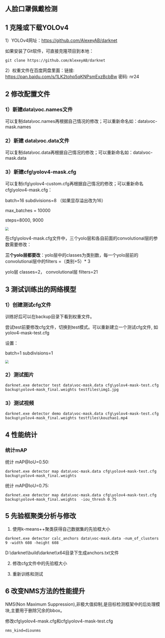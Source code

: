 ## 人脸口罩佩戴检测

## 1 克隆或下载YOLOv4

1）YOLOv4网址：https://github.com/AlexeyAB/darknet

如果安装了Git软件，可直接克隆项目到本地：

```
git clone https://github.com/AlexeyAB/darknet
```

2）权重文件在百度网盘里面：链接: https://pan.baidu.com/s/1LK2tohp5qKNPsmExzBcbBw  密码: nr24



## 2 修改配置文件

### 1）新建data\voc.names文件

可以复制data\voc.names再根据自己情况的修改；可以重新命名如：data\voc-mask.names 

### 2）新建 data\voc.data文件

可以复制data\voc.data再根据自己情况的修改；可以重新命名如：data\voc-mask.data

### 3）新建cfg\yolov4-mask.cfg

可以复制cfg\yolov4-custom.cfg再根据自己情况的修改；可以重新命名cfg\yolov4-mask.cfg：

batch=16
subdivisions=8 （如果显存溢出改为16）

max_batches = 10000

steps=8000, 9000

<img src="https://s1.ax1x.com/2020/05/18/YfTgPA.jpg" style="zoom: 67%;" />

在cfg\yolov4-mask.cfg文件中，三个yolo层和各自前面的convolutional层的参数需要修改：

**三个yolo层都要改**：yolo层中的classes为类别数，每一个yolo层前的convolutional层中的filters =（类别+5）* 3

yolo层 classes=2， convolutional层 filters=21





## 3 测试训练出的网络模型

###    1）创建测试cfg文件

训练好后可以在backup目录下看到权重文件。

尝试test前要修改cfg文件，切换到test模式。可以重新建立一个测试cfg文件, 如yolov4-mask-test.cfg

设置：

batch=1
subdivisions=1

<img src="https://s1.ax1x.com/2020/05/18/YfbFu6.jpg" style="zoom:67%;" />

### 2）测试图片

```
darknet.exe detector test data\voc-mask.data cfg\yolov4-mask-test.cfg backup\yolov4-mask_final.weights testfiles\img1.jpg
```
### 3）测试视频

```
darknet.exe detector demo data\voc-mask.data cfg\yolov4-mask-test.cfg backup\yolov4-mask_final.weights testfiles\kouzhao1.mp4
```

## 4 性能统计

###  统计mAP 

统计 mAP@IoU=0.50: 

```
darknet.exe detector map data\voc-mask.data cfg\yolov4-mask-test.cfg backup\yolov4-mask_final.weights
```

统计 mAP@IoU=0.75: 

```
darknet.exe detector map data\voc-mask.data cfg\yolov4-mask-test.cfg backup\yolov4-mask_final.weights  -iou_thresh 0.75
```

## 5 先验框聚类分析与修改

1) 使用k-means++聚类获得自己数据集的先验框大小

```
darknet.exe detector calc_anchors data\voc-mask.data -num_of_clusters 9 -width 608 -height 608
```

D:\darknet\build\darknet\x64目录下生成anchors.txt文件

2) 修改cfg文件中的先验框大小

3) 重新训练和测试

## 6 改变NMS方法的性能提升

NMS(Non Maximum Suppression),非极大值抑制,是目标检测框架中的后处理模块,主要用于删除冗余的bbox。

修改cfg\yolov4-mask.cfg和cfg\yolov4-mask-test.cfg

```
nms_kind=diounms
```

